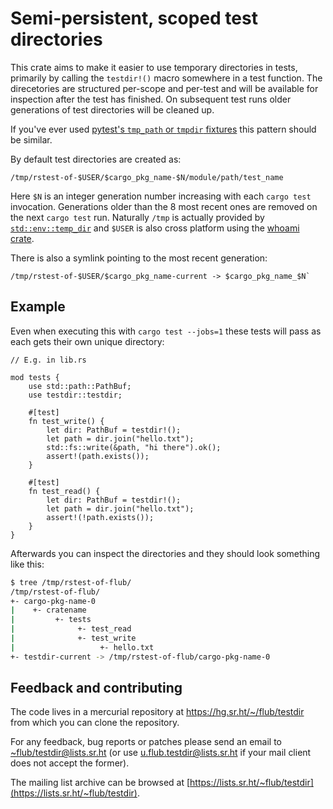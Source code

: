 # Semi-persistent, scoped test directories

This crate aims to make it easier to use temporary directories in
tests, primarily by calling the `testdir!()` macro somewhere in a test
function.  The direcetories are structured per-scope and per-test and
will be available for inspection after the test has finished.  On
subsequent test runs older generations of test directories will be
cleaned up.

If you've ever used [pytest's `tmp_path` or `tmpdir`
fixtures](https://docs.pytest.org/en/stable/reference.html#tmp-path)
this pattern should be similar.

By default test directories are created as:
```
/tmp/rstest-of-$USER/$cargo_pkg_name-$N/module/path/test_name
```

Here `$N` is an integer generation number increasing with each `cargo
test` invocation.  Generations older than the 8 most recent ones are
removed on the next `cargo test` run.  Naturally `/tmp` is actually
provided by
[`std::env::temp_dir`](https://doc.rust-lang.org/std/env/fn.temp_dir.html)
and `$USER` is also cross platform using the [whoami
crate](https://crates.io/crates/whoami).

There is also a symlink pointing to the most recent generation:
```
/tmp/rstest-of-$USER/$cargo_pkg_name-current -> $cargo_pkg_name_$N`
```

## Example

Even when executing this with `cargo test --jobs=1` these tests will
pass as each gets their own unique directory:
```
// E.g. in lib.rs

mod tests {
    use std::path::PathBuf;
    use testdir::testdir;

    #[test]
    fn test_write() {
        let dir: PathBuf = testdir!();
        let path = dir.join("hello.txt");
        std::fs::write(&path, "hi there").ok();
        assert!(path.exists());
    }
    
    #[test]
    fn test_read() {
        let dir: PathBuf = testdir!();
        let path = dir.join("hello.txt");
        assert!(!path.exists());
    }
}
```

Afterwards you can inspect the directories and they should look
something like this:
```sh
$ tree /tmp/rstest-of-flub/
/tmp/rstest-of-flub/
+- cargo-pkg-name-0
|    +- cratename
|         +- tests
|              +- test_read
|              +- test_write
|                   +- hello.txt
+- testdir-current -> /tmp/rstest-of-flub/cargo-pkg-name-0
```

## Feedback and contributing

The code lives in a mercurial repository at
https://hg.sr.ht/~/flub/testdir from which you can clone the
repository.

For any feedback, bug reports or patches please send an email to
[~flub/testdir@lists.sr.ht](mailto:~flub/testdir@lists.sr.ht) (or use
[u.flub.testdir@lists.sr.ht](mailto:u.flub.testdir@lists.sr.ht) if
your mail client does not accept the former).

The mailing list archive can be browsed at
[https://lists.sr.ht/~flub/testdir](https://lists.sr.ht/~flub/testdir).
